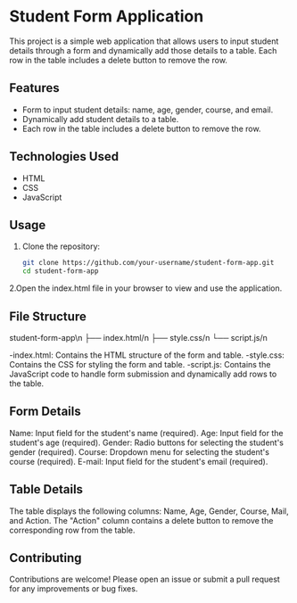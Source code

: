 # Student Form Application

This project is a simple web application that allows users to input student details through a form and dynamically add those details to a table. Each row in the table includes a delete button to remove the row.

## Features

- Form to input student details: name, age, gender, course, and email.
- Dynamically add student details to a table.
- Each row in the table includes a delete button to remove the row.

## Technologies Used

- HTML
- CSS
- JavaScript

## Usage

1. Clone the repository:
   ```bash
   git clone https://github.com/your-username/student-form-app.git
   cd student-form-app
   
2.Open the index.html file in your browser to view and use the application.

## File Structure

student-form-app\n
├── index.html/n
├── style.css/n
└── script.js/n

-index.html: Contains the HTML structure of the form and table.
-style.css: Contains the CSS for styling the form and table.
-script.js: Contains the JavaScript code to handle form submission and dynamically add rows to the table.


## Form Details

Name: Input field for the student's name (required).
Age: Input field for the student's age (required).
Gender: Radio buttons for selecting the student's gender (required).
Course: Dropdown menu for selecting the student's course (required).
E-mail: Input field for the student's email (required).

## Table Details

The table displays the following columns: Name, Age, Gender, Course, Mail, and Action.
The "Action" column contains a delete button to remove the corresponding row from the table.

## Contributing

Contributions are welcome! Please open an issue or submit a pull request for any improvements or bug fixes.
